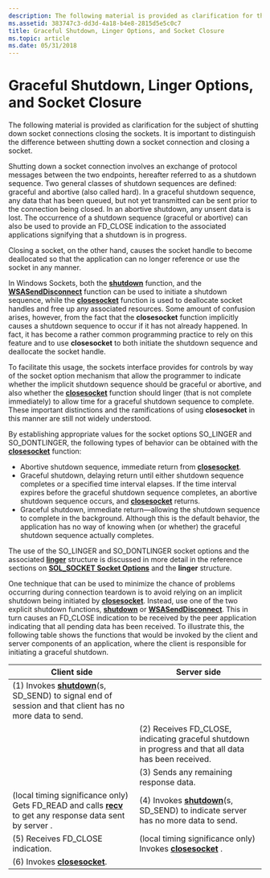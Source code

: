 ```yaml
---
description: The following material is provided as clarification for the subject of shutting down socket connections closing the sockets. It is important to distinguish the difference between shutting down a socket connection and closing a socket.
ms.assetid: 383747c3-dd3d-4a18-b4e8-2815d5e5c0c7
title: Graceful Shutdown, Linger Options, and Socket Closure
ms.topic: article
ms.date: 05/31/2018
---
```


# Graceful Shutdown, Linger Options, and Socket Closure

The following material is provided as clarification for the subject of shutting down socket connections closing the sockets. It is important to distinguish the difference between shutting down a socket connection and closing a socket.

Shutting down a socket connection involves an exchange of protocol messages between the two endpoints, hereafter referred to as a shutdown sequence. Two general classes of shutdown sequences are defined: graceful and abortive (also called hard). In a graceful shutdown sequence, any data that has been queued, but not yet transmitted can be sent prior to the connection being closed. In an abortive shutdown, any unsent data is lost. The occurrence of a shutdown sequence (graceful or abortive) can also be used to provide an FD\_CLOSE indication to the associated applications signifying that a shutdown is in progress.

Closing a socket, on the other hand, causes the socket handle to become deallocated so that the application can no longer reference or use the socket in any manner.

In Windows Sockets, both the [**shutdown**](/windows/desktop/api/winsock/nf-winsock-shutdown) function, and the [**WSASendDisconnect**](/windows/desktop/api/Winsock2/nf-winsock2-wsasenddisconnect) function can be used to initiate a shutdown sequence, while the [**closesocket**](/windows/desktop/api/winsock/nf-winsock-closesocket) function is used to deallocate socket handles and free up any associated resources. Some amount of confusion arises, however, from the fact that the **closesocket** function implicitly causes a shutdown sequence to occur if it has not already happened. In fact, it has become a rather common programming practice to rely on this feature and to use **closesocket** to both initiate the shutdown sequence and deallocate the socket handle.

To facilitate this usage, the sockets interface provides for controls by way of the socket option mechanism that allow the programmer to indicate whether the implicit shutdown sequence should be graceful or abortive, and also whether the [**closesocket**](/windows/desktop/api/winsock/nf-winsock-closesocket) function should linger (that is not complete immediately) to allow time for a graceful shutdown sequence to complete. These important distinctions and the ramifications of using **closesocket** in this manner are still not widely understood.

By establishing appropriate values for the socket options SO\_LINGER and SO\_DONTLINGER, the following types of behavior can be obtained with the [**closesocket**](/windows/desktop/api/winsock/nf-winsock-closesocket) function:

-   Abortive shutdown sequence, immediate return from [**closesocket**](/windows/desktop/api/winsock/nf-winsock-closesocket).
-   Graceful shutdown, delaying return until either shutdown sequence completes or a specified time interval elapses. If the time interval expires before the graceful shutdown sequence completes, an abortive shutdown sequence occurs, and [**closesocket**](/windows/desktop/api/winsock/nf-winsock-closesocket) returns.
-   Graceful shutdown, immediate return—allowing the shutdown sequence to complete in the background. Although this is the default behavior, the application has no way of knowing when (or whether) the graceful shutdown sequence actually completes.

The use of the SO\_LINGER and SO\_DONTLINGER socket options and the associated [**linger**](/windows/desktop/api/winsock/ns-winsock-linger) structure is discussed in more detail in the reference sections on [**SOL\_SOCKET Socket Options**](sol-socket-socket-options.md) and the **linger** structure.

One technique that can be used to minimize the chance of problems occurring during connection teardown is to avoid relying on an implicit shutdown being initiated by [**closesocket**](/windows/desktop/api/winsock/nf-winsock-closesocket). Instead, use one of the two explicit shutdown functions, [**shutdown**](/windows/desktop/api/winsock/nf-winsock-shutdown) or [**WSASendDisconnect**](/windows/desktop/api/Winsock2/nf-winsock2-wsasenddisconnect). This in turn causes an FD\_CLOSE indication to be received by the peer application indicating that all pending data has been received. To illustrate this, the following table shows the functions that would be invoked by the client and server components of an application, where the client is responsible for initiating a graceful shutdown.

| Client side                                                                                                                | Server side                                                                                           |
|----------------------------------------------------------------------------------------------------------------------------|-------------------------------------------------------------------------------------------------------|
| (1) Invokes [**shutdown**](/windows/desktop/api/winsock/nf-winsock-shutdown)(s, SD\_SEND) to signal end of session and that client has no more data to send. |                                                                                                       |
|                                                                                                                            | (2) Receives FD\_CLOSE, indicating graceful shutdown in progress and that all data has been received. |
|                                                                                                                            | (3) Sends any remaining response data.                                                                |
| (local timing significance only) Gets FD\_READ and calls [**recv**](/windows/desktop/api/winsock/nf-winsock-recv) to get any response data sent by server .  | (4) Invokes [**shutdown**](/windows/desktop/api/winsock/nf-winsock-shutdown)(s, SD\_SEND) to indicate server has no more data to send.  |
| (5) Receives FD\_CLOSE indication.                                                                                         | (local timing significance only) Invokes [**closesocket**](/windows/desktop/api/winsock/nf-winsock-closesocket) .                       |
| (6) Invokes [**closesocket**](/windows/desktop/api/winsock/nf-winsock-closesocket).                                                                          |                                                                                                       |



 

 

 



